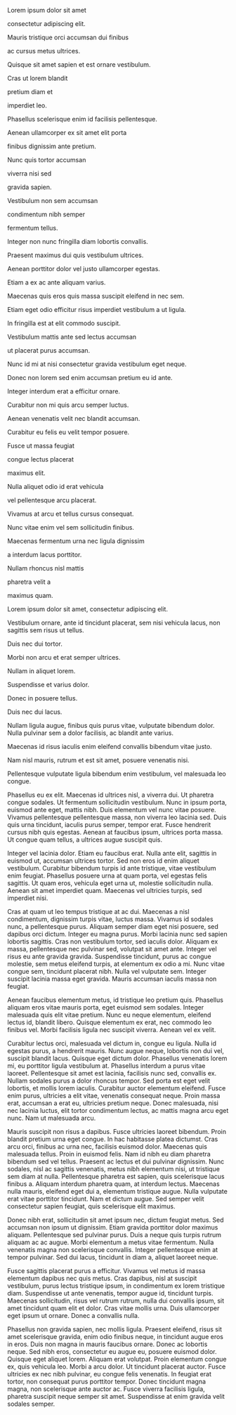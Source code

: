 Lorem ipsum dolor sit amet

consectetur adipiscing elit.

Mauris tristique orci accumsan dui finibus

ac cursus metus ultrices.

Quisque sit amet sapien et est ornare vestibulum.

Cras ut lorem blandit

pretium diam et

imperdiet leo.

Phasellus scelerisque enim id facilisis pellentesque.

Aenean ullamcorper ex sit amet elit porta

finibus dignissim ante pretium.

Nunc quis tortor accumsan

viverra nisi sed

gravida sapien.

Vestibulum non sem accumsan

condimentum nibh semper

fermentum tellus.

Integer non nunc fringilla diam lobortis convallis.

Praesent maximus dui quis vestibulum ultrices.

Aenean porttitor dolor vel justo ullamcorper egestas.

Etiam a ex ac ante aliquam varius.

Maecenas quis eros quis massa suscipit eleifend in nec sem.

Etiam eget odio efficitur risus imperdiet vestibulum a ut ligula.

In fringilla est at elit commodo suscipit.

Vestibulum mattis ante sed lectus accumsan

ut placerat purus accumsan.

Nunc id mi at nisi consectetur gravida vestibulum eget neque.

Donec non lorem sed enim accumsan pretium eu id ante.

Integer interdum erat a efficitur ornare.

Curabitur non mi quis arcu semper luctus.

Aenean venenatis velit nec blandit accumsan.

Curabitur eu felis eu velit tempor posuere.

Fusce ut massa feugiat

congue lectus placerat

maximus elit.

Nulla aliquet odio id erat vehicula

vel pellentesque arcu placerat.

Vivamus at arcu et tellus cursus consequat.

Nunc vitae enim vel sem sollicitudin finibus.

Maecenas fermentum urna nec ligula dignissim

a interdum lacus porttitor.

Nullam rhoncus nisl mattis

pharetra velit a

maximus quam.



Lorem ipsum dolor sit amet, consectetur adipiscing elit.

Vestibulum ornare, ante id tincidunt placerat, sem nisi vehicula lacus, non sagittis sem risus ut tellus.

Duis nec dui tortor.

Morbi non arcu et erat semper ultrices.

Nullam in aliquet lorem.

Suspendisse et varius dolor.

Donec in posuere tellus.

Duis nec dui lacus.

Nullam ligula augue, finibus quis purus vitae, vulputate bibendum dolor.
Nulla pulvinar sem a dolor facilisis, ac blandit ante varius.

Maecenas id risus iaculis enim eleifend convallis bibendum vitae justo.

Nam nisl mauris, rutrum et est sit amet, posuere venenatis nisi.

Pellentesque vulputate ligula bibendum enim vestibulum, vel malesuada leo congue.



Phasellus eu ex elit. Maecenas id ultrices nisl, a viverra dui. Ut pharetra congue sodales. Ut fermentum sollicitudin vestibulum. Nunc in ipsum porta, euismod ante eget, mattis nibh. Duis elementum vel nunc vitae posuere. Vivamus pellentesque pellentesque massa, non viverra leo lacinia sed. Duis quis urna tincidunt, iaculis purus semper, tempor erat. Fusce hendrerit cursus nibh quis egestas. Aenean at faucibus ipsum, ultrices porta massa. Ut congue quam tellus, a ultrices augue suscipit quis.

Integer vel lacinia dolor. Etiam eu faucibus erat. Nulla ante elit, sagittis in euismod ut, accumsan ultrices tortor. Sed non eros id enim aliquet vestibulum. Curabitur bibendum turpis id ante tristique, vitae vestibulum enim feugiat. Phasellus posuere urna at quam porta, vel egestas felis sagittis. Ut quam eros, vehicula eget urna ut, molestie sollicitudin nulla. Aenean sit amet imperdiet quam. Maecenas vel ultricies turpis, sed imperdiet nisi.

Cras at quam ut leo tempus tristique at ac dui. Maecenas a nisl condimentum, dignissim turpis vitae, luctus massa. Vivamus id sodales nunc, a pellentesque purus. Aliquam semper diam eget nisi posuere, sed dapibus orci dictum. Integer eu magna purus. Morbi lacinia nunc sed sapien lobortis sagittis. Cras non vestibulum tortor, sed iaculis dolor. Aliquam ex massa, pellentesque nec pulvinar sed, volutpat sit amet ante. Integer vel risus eu ante gravida gravida. Suspendisse tincidunt, purus ac congue molestie, sem metus eleifend turpis, at elementum ex odio a mi. Nunc vitae congue sem, tincidunt placerat nibh. Nulla vel vulputate sem. Integer suscipit lacinia massa eget gravida. Mauris accumsan iaculis massa non feugiat.

Aenean faucibus elementum metus, id tristique leo pretium quis. Phasellus aliquam eros vitae mauris porta, eget euismod sem sodales. Integer malesuada quis elit vitae pretium. Nunc eu neque elementum, eleifend lectus id, blandit libero. Quisque elementum ex erat, nec commodo leo finibus vel. Morbi facilisis ligula nec suscipit viverra. Aenean vel ex velit.

Curabitur lectus orci, malesuada vel dictum in, congue eu ligula. Nulla id egestas purus, a hendrerit mauris. Nunc augue neque, lobortis non dui vel, suscipit blandit lacus. Quisque eget dictum dolor. Phasellus venenatis lorem mi, eu porttitor ligula vestibulum at. Phasellus interdum a purus vitae laoreet. Pellentesque sit amet est lacinia, facilisis nunc sed, convallis ex. Nullam sodales purus a dolor rhoncus tempor. Sed porta est eget velit lobortis, et mollis lorem iaculis. Curabitur auctor elementum eleifend. Fusce enim purus, ultricies a elit vitae, venenatis consequat neque. Proin massa erat, accumsan a erat eu, ultricies pretium neque. Donec malesuada, nisi nec lacinia luctus, elit tortor condimentum lectus, ac mattis magna arcu eget nunc. Nam ut malesuada arcu.

Mauris suscipit non risus a dapibus. Fusce ultricies laoreet bibendum. Proin blandit pretium urna eget congue. In hac habitasse platea dictumst. Cras arcu orci, finibus ac urna nec, facilisis euismod dolor. Maecenas quis malesuada tellus. Proin in euismod felis. Nam id nibh eu diam pharetra bibendum sed vel tellus. Praesent ac lectus et dui pulvinar dignissim. Nunc sodales, nisl ac sagittis venenatis, metus nibh elementum nisi, ut tristique sem diam at nulla. Pellentesque pharetra est sapien, quis scelerisque lacus finibus a. Aliquam interdum pharetra quam, at interdum lectus. Maecenas nulla mauris, eleifend eget dui a, elementum tristique augue. Nulla vulputate erat vitae porttitor tincidunt. Nam et dictum augue. Sed semper velit consectetur sapien feugiat, quis scelerisque elit maximus.

Donec nibh erat, sollicitudin sit amet ipsum nec, dictum feugiat metus. Sed accumsan non ipsum ut dignissim. Etiam gravida porttitor dolor maximus aliquam. Pellentesque sed pulvinar purus. Duis a neque quis turpis rutrum aliquam ac ac augue. Morbi elementum a metus vitae fermentum. Nulla venenatis magna non scelerisque convallis. Integer pellentesque enim at tempor pulvinar. Sed dui lacus, tincidunt in diam a, aliquet laoreet neque.

Fusce sagittis placerat purus a efficitur. Vivamus vel metus id massa elementum dapibus nec quis metus. Cras dapibus, nisl at suscipit vestibulum, purus lectus tristique ipsum, in condimentum ex lorem tristique diam. Suspendisse ut ante venenatis, tempor augue id, tincidunt turpis. Maecenas sollicitudin, risus vel rutrum rutrum, nulla dui convallis ipsum, sit amet tincidunt quam elit et dolor. Cras vitae mollis urna. Duis ullamcorper eget ipsum ut ornare. Donec a convallis nulla.

Phasellus non gravida sapien, nec mollis ligula. Praesent eleifend, risus sit amet scelerisque gravida, enim odio finibus neque, in tincidunt augue eros in eros. Duis non magna in mauris faucibus ornare. Donec ac lobortis neque. Sed nibh eros, consectetur eu augue eu, posuere euismod dolor. Quisque eget aliquet lorem. Aliquam erat volutpat. Proin elementum congue ex, quis vehicula leo. Morbi a arcu dolor. Ut tincidunt placerat auctor. Fusce ultricies ex nec nibh pulvinar, eu congue felis venenatis. In feugiat erat tortor, non consequat purus porttitor tempor. Donec tincidunt magna magna, non scelerisque ante auctor ac. Fusce viverra facilisis ligula, pharetra suscipit neque semper sit amet. Suspendisse at enim gravida velit sodales semper.

